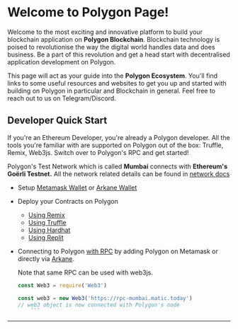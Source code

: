 # Welcome to Polygon Page!

Welcome to the most exciting and innovative platform to build your blockchain application on **Polygon Blockchain**. Blockchain technology is poised to revolutionise the way the digital world handles data and does business. Be a part of this revolution and get a head start with decentralised application development on Polygon.

This page will act as your guide into the **Polygon Ecosystem**. You'll find links to some useful resources and websites to get you up and started with building on Polygon in particular and Blockchain in general. Feel free to reach out to us on Telegram/Discord.

## **Developer Quick Start**
If you're an Ethereum Developer, you're already a Polygon developer.
All the tools you're familiar with are supported on Polygon out of the box: Truffle, Remix, Web3js.
Switch over to Polygon's RPC and get started!

Polygon's Test Network which is called **Mumbai** connects with **Ethereum's Goërli Testnet.**
All the network related details can be found in [network docs](/docs/develop/network-details/network)

- Setup [Metamask Wallet](/docs/develop/metamask/overview) or [Arkane Wallet](/docs/develop/wallets/arkane/intro)
- Deploy your Contracts on Polygon
    - [Using Remix](/docs/develop/remix)
    - [Using Truffle](/docs/develop/truffle)
    - [Using Hardhat](/docs/develop/hardhat)
    - [Using Replit](/docs/develop/replit)
- Connecting to Polygon [with RPC](https://docs.polygon.technology/docs/develop/metamask/config-polygon-on-metamask) by adding Polygon on Metamask or directly via [Arkane](/docs/develop/wallets/arkane/network).

  Note that same RPC can be used with web3js.
  
    ```jsx
    const Web3 = require('Web3')

    const web3 = new Web3('https://rpc-mumbai.matic.today')
    // web3 object is now connected with Polygon's node
        ```

---
<!-- This site was created using [**Docsify**](https://docsify.js.org), which is an open source documentation site generator, and imported in GitHub page. This site was created for [**Opensource.com**](https://opensource.com) demo. -->

<!-- ![Welcome to Opensource.com](./images/cover.jpg) -->
